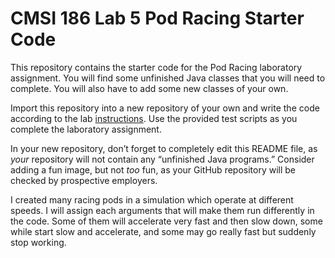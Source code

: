 # CMSI 186 Lab 5 Pod Racing Starter Code

This repository contains the starter code for the Pod Racing laboratory assignment. You will find some unfinished Java classes that you will need to complete. You will also have to add some new classes of your own.

Import this repository into a new repository of your own and write the code according to the lab [instructions](https://cs.lmu.edu/~ray/classes/plab/lab/5/). Use the provided test scripts as you complete the laboratory assignment.

In your new repository, don’t forget to completely edit this README file, as _your_ repository will not contain any “unfinished Java programs.” Consider adding a fun image, but not _too_ fun, as your GitHub repository will be checked by prospective employers.



I created many racing pods in a simulation which operate at different speeds. I will assign each arguments that will make them run differently in the code. Some of them will accelerate very fast and then slow down, some while start slow and accelerate, and some may go really fast but suddenly stop working.

